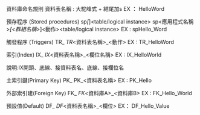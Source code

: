 ﻿資料庫命名規則
資料表名稱 : 大駝峰式 + 結尾加s
	EX ： HelloWord  

預存程序 (Stored procedures)
	sp<App Name>_[<Group Name >_]<Action><table/logical instance>
	sp<應用程式名稱>_[<群組名稱>_]<動作><table/logical instance>
	EX : spHello_Word

觸發程序 (Triggers)
	TR_<TableName>_<action>
	TR_<資料表名稱>_<動作>
	EX : TR_HelloWord

 索引(Index)
	IX_<TableName>_<columns separated by _>
	IX_<資料表名稱>_<欄位名稱>
 	EX : IX_HelloWorld

   說明:IX開頭、底線、接資料表名、底線、接欄位名

 

主索引鍵(Primary Key)
	PK_<TableName>
	PK_<資料表名稱>
	EX : PK_Hello

 

外部索引建(Foreign Key)
	FK_<TableName1>_<TableName2>
	FK_<資料庫A>_<資料庫B>
  	EX : FK_Hello_World

預設值(Default)
	DF_<TableName>_<ColumnName>
	DF_<資料表名稱>_<欄位>
	EX： DF_Hello_Value


